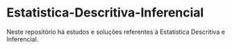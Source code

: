 # Estatistica-Descritiva-Inferencial
Neste repositório há estudos e soluções referentes à Estatística Descritiva e Inferencial.

